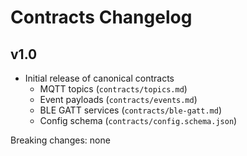 # Contracts Changelog

## v1.0
- Initial release of canonical contracts
  - MQTT topics (`contracts/topics.md`)
  - Event payloads (`contracts/events.md`)
  - BLE GATT services (`contracts/ble-gatt.md`)
  - Config schema (`contracts/config.schema.json`)

Breaking changes: none
